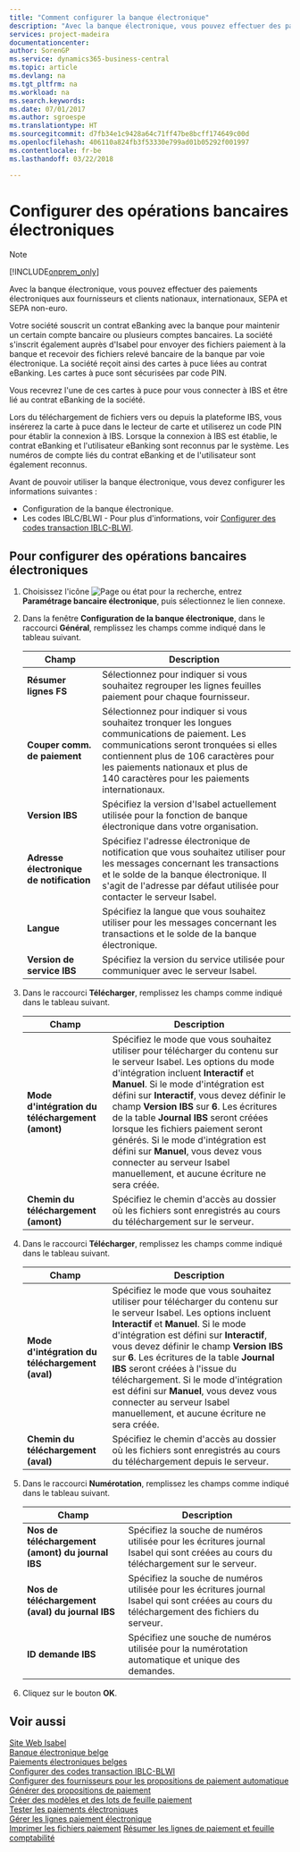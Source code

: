 ```yaml
---
title: "Comment configurer la banque électronique"
description: "Avec la banque électronique, vous pouvez effectuer des paiements électroniques aux fournisseurs et clients nationaux, internationaux, SEPA et SEPA non-euro."
services: project-madeira
documentationcenter: 
author: SorenGP
ms.service: dynamics365-business-central
ms.topic: article
ms.devlang: na
ms.tgt_pltfrm: na
ms.workload: na
ms.search.keywords: 
ms.date: 07/01/2017
ms.author: sgroespe
ms.translationtype: HT
ms.sourcegitcommit: d7fb34e1c9428a64c71ff47be8bcff174649c00d
ms.openlocfilehash: 406110a824fb3f53330e799ad01b05292f001997
ms.contentlocale: fr-be
ms.lasthandoff: 03/22/2018

---
```

# <a name="set-up-electronic-banking"></a>Configurer des opérations bancaires électroniques
> [!Note]
> [!INCLUDE[onprem_only](../../includes/onprem_only_md.md)]

Avec la banque électronique, vous pouvez effectuer des paiements électroniques aux fournisseurs et clients nationaux, internationaux, SEPA et SEPA non-euro.  

Votre société souscrit un contrat eBanking avec la banque pour maintenir un certain compte bancaire ou plusieurs comptes bancaires. La société s'inscrit également auprès d'Isabel pour envoyer des fichiers paiement à la banque et recevoir des fichiers relevé bancaire de la banque par voie électronique. La société reçoit ainsi des cartes à puce liées au contrat eBanking. Les cartes à puce sont sécurisées par code PIN.  

Vous recevrez l'une de ces cartes à puce pour vous connecter à IBS et être lié au contrat eBanking de la société.  

Lors du téléchargement de fichiers vers ou depuis la plateforme IBS, vous insérerez la carte à puce dans le lecteur de carte et utiliserez un code PIN pour établir la connexion à IBS. Lorsque la connexion à IBS est établie, le contrat eBanking et l'utilisateur eBanking sont reconnus par le système. Les numéros de compte liés du contrat eBanking et de l'utilisateur sont également reconnus.  

Avant de pouvoir utiliser la banque électronique, vous devez configurer les informations suivantes :  

- Configuration de la banque électronique.  
- Les codes IBLC/BLWI - Pour plus d'informations, voir [Configurer des codes transaction IBLC-BLWI](how-to-set-up-iblc-blwi-transaction-codes.md).  

## <a name="to-set-up-electronic-banking"></a>Pour configurer des opérations bancaires électroniques  

1.  Choisissez l'icône ![Page ou état pour la recherche](../../media/ui-search/search_small.png "icône Page ou état pour la recherche"), entrez **Paramétrage bancaire électronique**, puis sélectionnez le lien connexe.  
2.  Dans la fenêtre **Configuration de la banque électronique**, dans le raccourci **Général**, remplissez les champs comme indiqué dans le tableau suivant.   

    |Champ|Description|  
    |---------------------------------|---------------------------------------|  
    |**Résumer lignes FS**|Sélectionnez pour indiquer si vous souhaitez regrouper les lignes feuilles paiement pour chaque fournisseur.|  
    |**Couper comm. de paiement**|Sélectionnez pour indiquer si vous souhaitez tronquer les longues communications de paiement. Les communications seront tronquées si elles contiennent plus de 106 caractères pour les paiements nationaux et plus de 140 caractères pour les paiements internationaux.|  
    |**Version IBS**|Spécifiez la version d'Isabel actuellement utilisée pour la fonction de banque électronique dans votre organisation.|  
    |**Adresse électronique de notification**|Spécifiez l'adresse électronique de notification que vous souhaitez utiliser pour les messages concernant les transactions et le solde de la banque électronique. Il s'agit de l'adresse par défaut utilisée pour contacter le serveur Isabel.|  
    |**Langue**|Spécifiez la langue que vous souhaitez utiliser pour les messages concernant les transactions et le solde de la banque électronique.|  
    |**Version de service IBS**|Spécifiez la version du service utilisée pour communiquer avec le serveur Isabel.|  

3.  Dans le raccourci **Télécharger**, remplissez les champs comme indiqué dans le tableau suivant.   

    |Champ|Description|  
    |---------------------------------|---------------------------------------|  
    |**Mode d'intégration du téléchargement (amont)**|Spécifiez le mode que vous souhaitez utiliser pour télécharger du contenu sur le serveur Isabel. Les options du mode d'intégration incluent **Interactif** et **Manuel**. Si le mode d'intégration est défini sur **Interactif**, vous devez définir le champ **Version IBS** sur **6**. Les écritures de la table **Journal IBS** seront créées lorsque les fichiers paiement seront générés. Si le mode d'intégration est défini sur **Manuel**, vous devez vous connecter au serveur Isabel manuellement, et aucune écriture ne sera créée.|  
    |**Chemin du téléchargement (amont)**|Spécifiez le chemin d'accès au dossier où les fichiers sont enregistrés au cours du téléchargement sur le serveur.|  

4.  Dans le raccourci **Télécharger**, remplissez les champs comme indiqué dans le tableau suivant.   

    |Champ|Description|  
    |---------------------------------|---------------------------------------|  
    |**Mode d'intégration du téléchargement (aval)**|Spécifiez le mode que vous souhaitez utiliser pour télécharger du contenu sur le serveur Isabel. Les options incluent **Interactif** et **Manuel**. Si le mode d'intégration est défini sur **Interactif**, vous devez définir le champ **Version IBS** sur **6**. Les écritures de la table **Journal IBS** seront créées à l'issue du téléchargement. Si le mode d'intégration est défini sur **Manuel**, vous devez vous connecter au serveur Isabel manuellement, et aucune écriture ne sera créée.|  
    |**Chemin du téléchargement (aval)**|Spécifiez le chemin d'accès au dossier où les fichiers sont enregistrés au cours du téléchargement depuis le serveur.|  

5.  Dans le raccourci **Numérotation**, remplissez les champs comme indiqué dans le tableau suivant.   

    |Champ|Description|  
    |---------------------------------|---------------------------------------|  
    |**Nos de téléchargement (amont) du journal IBS**|Spécifiez la souche de numéros utilisée pour les écritures journal Isabel qui sont créées au cours du téléchargement sur le serveur.|  
    |**Nos de téléchargement (aval) du journal IBS**|Spécifiez la souche de numéros utilisée pour les écritures journal Isabel qui sont créées au cours du téléchargement des fichiers du serveur.|  
    |**ID demande IBS**|Spécifiez une souche de numéros utilisée pour la numérotation automatique et unique des demandes.|  

6.  Cliquez sur le bouton **OK**.  

## <a name="see-also"></a>Voir aussi  
 [Site Web Isabel](http://go.microsoft.com/fwlink/?LinkId=210323)   
 [Banque électronique belge](belgian-electronic-banking.md)   
 [Paiements électroniques belges](belgian-electronic-payments.md)   
 [Configurer des codes transaction IBLC-BLWI](how-to-set-up-iblc-blwi-transaction-codes.md)   
 [Configurer des fournisseurs pour les propositions de paiement automatique](how-to-set-up-vendors-for-automatic-payment-suggestions.md)   
 [Générer des propositions de paiement](how-to-generate-payment-suggestions.md)   
 [Créer des modèles et des lots de feuille paiement](how-to-create-payment-journal-templates-and-batches.md)   
 [Tester les paiements électroniques](how-to-test-electronic-payments.md)   
 [Gérer les lignes paiement électronique](how-to-manage-electronic-payment-lines.md)   
 [Imprimer les fichiers paiement](how-to-print-payment-files.md) [Résumer les lignes de paiement et feuille comptabilité](summarizing-payment-lines-and-general-journal-lines.md)
 
